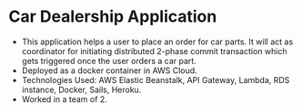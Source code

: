 # Car Dealership Application
- This application helps a user to place an order for car parts. It will act as coordinator for initiating distributed 2-phase commit transaction which gets triggered once the user orders a car part.
- Deployed as a docker container in AWS Cloud. 
-	Technologies Used: AWS Elastic Beanstalk, API Gateway, Lambda, RDS instance, Docker, Sails, Heroku.
- Worked in a team of 2.

